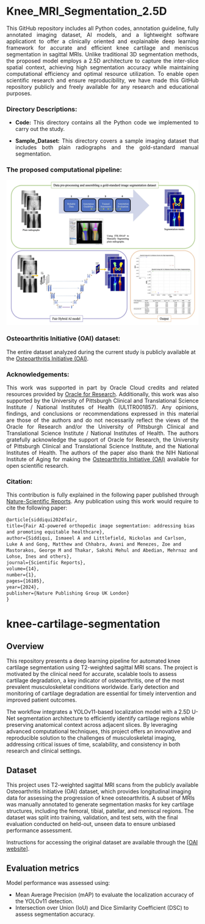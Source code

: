 #  Knee_MRI_Segmentation_2.5D
<p align="justify">This GitHub repository includes all Python codes, annotation guideline, fully annotated imaging dataset, AI models, and a lightweight software applicationt to offer a clinically oriented and explainable deep learning framework for accurate and efficient knee cartilage and meniscus segmentation in sagittal MRIs. Unlike traditional 3D segmentation methods, the proposed model employs a 2.5D architecture to capture the inter-slice spatial context, achieving high segmentation accuracy while maintaining computational efficiency and optimal resource utilization. To enable open scientific research and ensure reproducibility, we have made this GitHub repository publicly and freely available for any research and educational purposes. 
</p>

### Directory Descriptions:
+ <p align="justify"><strong>Code:</strong> This directory contains all the Python code we implemented to carry out the study.</p>
+ <p align="justify"><strong>Sample_Dataset:</strong> This directory covers a sample imaging dataset that includes both plain radiographs and the gold-standard manual segmentation.</p>


### The proposed computational pipeline:

![alt text](https://github.com/pitthexai/AI_Fairness_in_Hip_and_Knee_Bony_Anatomy_Segmentation/blob/main/Figures/pipeline.png  "The proposed computational pipeline")
</p>
<p>
</p>

### Osteoarthritis Initiative (OAI) dataset: 
<p>The entire dataset analyzed during the current study is publicly available at the <a href="https://nda.nih.gov/oai" target="_blank"> Osteoarthritis Initiative (OAI)</a>.</p>

### Acknowledgements:
<p align="justify">This work was supported in part by Oracle Cloud credits and related resources provided by <a href="https://www.oracle.com/research" target="_blank">Oracle for Research</a>. Additionally, this work was also supported by the University of Pittsburgh Clinical and Translational Science Institute / National Institutes of Health (UL1TR001857). Any opinions, findings, and conclusions or recommendations expressed in this material are those of the authors and do not necessarily reflect the views of the Oracle for Research and/or the University of Pittsburgh Clinical and Translational Science Institute / National Institutes of Health. The authors gratefully acknowledge the support of Oracle for Research, the University of Pittsburgh Clinical and Translational Science Institute, and the National Institutes of Health. The authors of the paper also thank the NIH National Institute of Aging for making the <a href="https://nda.nih.gov/oai" target="_blank"> Osteoarthritis Initiative (OAI)</a> available for open scientific research. </p>

### Citation:

<p align="justify">This contribution is fully explained in the following paper published through <a href="https://www.nature.com/articles/s41598-024-66873-6" target="_blank">Nature-Scientific Reports</a>. Any publication using this work would require to cite the following paper:

  ```
  @article{siddiqui2024fair,
  title={Fair AI-powered orthopedic image segmentation: addressing bias and promoting equitable healthcare},
  author={Siddiqui, Ismaeel A and Littlefield, Nickolas and Carlson, Luke A and Gong, Matthew and Chhabra, Avani and Menezes, Zoe and Mastorakos, George M and Thakar, Sakshi Mehul and Abedian, Mehrnaz and Lohse, Ines and others},
  journal={Scientific Reports},
  volume={14},
  number={1},
  pages={16105},
  year={2024},
  publisher={Nature Publishing Group UK London}
}
```





















# knee-cartilage-segmentation
## Overview
This repository presents a deep learning pipeline for automated knee cartilage segmentation using T2-weighted sagittal MRI scans. The project is motivated by the clinical need for accurate, scalable tools to assess cartilage degradation, a key indicator of osteoarthritis, one of the most prevalent musculoskeletal conditions worldwide. Early detection and monitoring of cartilage degradation are essential for timely intervention and improved patient outcomes.

The workflow integrates a YOLOv11-based localization model with a 2.5D U-Net segmentation architecture to efficiently identify cartilage regions while preserving anatomical context across adjacent slices. By leveraging advanced computational techniques, this project offers an innovative and reproducible solution to the challenges of musculoskeletal imaging, addressing critical issues of time, scalability, and consistency in both research and clinical settings.

## Dataset
This project uses T2-weighted sagittal MRI scans from the publicly available Osteoarthritis Initiative (OAI) dataset, which provides longitudinal imaging data for assessing the progression of knee osteoarthritis. A subset of MRIs was manually annotated to generate segmentation masks for key cartilage structures, including the femoral, tibial, patellar, and meniscal regions. The dataset was split into training, validation, and test sets, with the final evaluation conducted on held-out, unseen data to ensure unbiased performance assessment.

Instructions for accessing the original dataset are available through the [[OAI website](https://nda.nih.gov/oai)].

## Evaluation metrics
Model performance was assessed using:
* Mean Average Precision (mAP) to evaluate the localization accuracy of the YOLOv11 detection.
* Intersection over Union (IoU) and Dice Similarity Coefficient (DSC) to assess segmentation accuracy.
